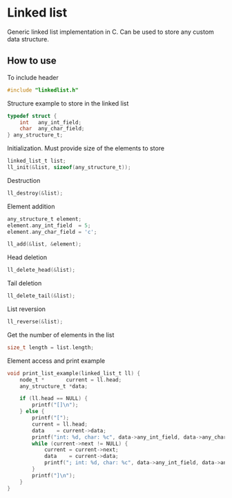 # Linked list #
Generic linked list implementation in C. Can be used to store any custom data structure.

## How to use ##
To include header
```c
#include "linkedlist.h"
```
Structure example to store in the linked list
```c
typedef struct {
    int   any_int_field;
    char  any_char_field;
} any_structure_t;
```
Initialization. Must provide size of the elements to store
```c
linked_list_t list;
ll_init(&list, sizeof(any_structure_t));
```
Destruction
```c
ll_destroy(&list);
```
Element addition
```c
any_structure_t element;
element.any_int_field  = 5;
element.any_char_field = 'c';

ll_add(&list, &element);
```
Head deletion
```c
ll_delete_head(&list);
```
Tail deletion
```c
ll_delete_tail(&list);
```
List reversion
```c
ll_reverse(&list);
```
Get the number of elements in the list
```c
size_t length = list.length;
```
Element access and print example
```c
void print_list_example(linked_list_t ll) {
    node_t *       current = ll.head;
    any_structure_t *data;

    if (ll.head == NULL) {
        printf("[]\n");
    } else {
        printf("[");
        current = ll.head;
        data    = current->data;
        printf("int: %d, char: %c", data->any_int_field, data->any_char_field);
        while (current->next != NULL) {
            current = current->next;
            data    = current->data;
            printf("; int: %d, char: %c", data->any_int_field, data->any_char_field);
        }
        printf("]\n");
    }
}
```